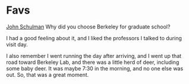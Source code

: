 # Favs

[John Schulman](https://news.berkeley.edu/2023/04/20/chatgpt-architect-berkeley-alum-john-schulman-on-his-journey-with-ai/)
Why did you choose Berkeley for graduate school?

I had a good feeling about it, and I liked the professors I talked to during visit day.

I also remember I went running the day after arriving, and I went up that road toward Berkeley Lab, and there was a little herd of deer, including some baby deer. It was maybe 7:30 in the morning, and no one else was out. So, that was a great moment.
